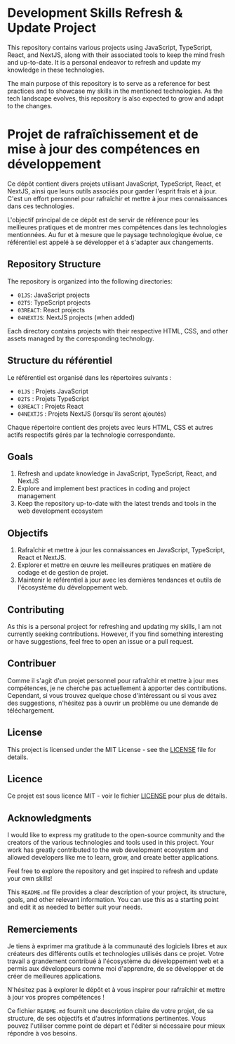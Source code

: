 # Development Skills Refresh & Update Project

This repository contains various projects using JavaScript, TypeScript, React, and NextJS, along with their associated tools to keep the mind fresh and up-to-date. It is a personal endeavor to refresh and update my knowledge in these technologies.

The main purpose of this repository is to serve as a reference for best practices and to showcase my skills in the mentioned technologies. As the tech landscape evolves, this repository is also expected to grow and adapt to the changes.

# Projet de rafraîchissement et de mise à jour des compétences en développement

Ce dépôt contient divers projets utilisant JavaScript, TypeScript, React, et NextJS, ainsi que leurs outils associés pour garder l'esprit frais et à jour. C'est un effort personnel pour rafraîchir et mettre à jour mes connaissances dans ces technologies.

L'objectif principal de ce dépôt est de servir de référence pour les meilleures pratiques et de montrer mes compétences dans les technologies mentionnées. Au fur et à mesure que le paysage technologique évolue, ce référentiel est appelé à se développer et à s'adapter aux changements.

## Repository Structure

The repository is organized into the following directories:

- `01JS`: JavaScript projects
- `02TS`: TypeScript projects
- `03REACT`: React projects
- `04NEXTJS`: NextJS projects (when added)

Each directory contains projects with their respective HTML, CSS, and other assets managed by the corresponding technology.

## Structure du référentiel

Le référentiel est organisé dans les répertoires suivants :

- `01JS` : Projets JavaScript
- `02TS` : Projets TypeScript
- `03REACT` : Projets React
- `04NEXTJS` : Projets NextJS (lorsqu'ils seront ajoutés)

Chaque répertoire contient des projets avec leurs HTML, CSS et autres actifs respectifs gérés par la technologie correspondante.

## Goals

1. Refresh and update knowledge in JavaScript, TypeScript, React, and NextJS
2. Explore and implement best practices in coding and project management
3. Keep the repository up-to-date with the latest trends and tools in the web development ecosystem

## Objectifs

1. Rafraîchir et mettre à jour les connaissances en JavaScript, TypeScript, React et NextJS.
2. Explorer et mettre en œuvre les meilleures pratiques en matière de codage et de gestion de projet.
3. Maintenir le référentiel à jour avec les dernières tendances et outils de l'écosystème du développement web.

## Contributing

As this is a personal project for refreshing and updating my skills, I am not currently seeking contributions. However, if you find something interesting or have suggestions, feel free to open an issue or a pull request.

## Contribuer

Comme il s'agit d'un projet personnel pour rafraîchir et mettre à jour mes compétences, je ne cherche pas actuellement à apporter des contributions. Cependant, si vous trouvez quelque chose d'intéressant ou si vous avez des suggestions, n'hésitez pas à ouvrir un problème ou une demande de téléchargement.

## License

This project is licensed under the MIT License - see the [LICENSE](LICENSE) file for details.

## Licence

Ce projet est sous licence MIT - voir le fichier [LICENSE](LICENSE) pour plus de détails.

## Acknowledgments

I would like to express my gratitude to the open-source community and the creators of the various technologies and tools used in this project. Your work has greatly contributed to the web development ecosystem and allowed developers like me to learn, grow, and create better applications.

Feel free to explore the repository and get inspired to refresh and update your own skills!

This `README.md` file provides a clear description of your project, its structure, goals, and other relevant information. You can use this as a starting point and edit it as needed to better suit your needs.

## Remerciements

Je tiens à exprimer ma gratitude à la communauté des logiciels libres et aux créateurs des différents outils et technologies utilisés dans ce projet. Votre travail a grandement contribué à l'écosystème du développement web et a permis aux développeurs comme moi d'apprendre, de se développer et de créer de meilleures applications.

N'hésitez pas à explorer le dépôt et à vous inspirer pour rafraîchir et mettre à jour vos propres compétences !

Ce fichier `README.md` fournit une description claire de votre projet, de sa structure, de ses objectifs et d'autres informations pertinentes. Vous pouvez l'utiliser comme point de départ et l'éditer si nécessaire pour mieux répondre à vos besoins.

